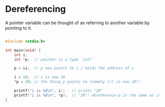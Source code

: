 # Dereferencing

A pointer variable can be thought of as referring to another variable by
pointing to it.

```c

#include <stdio.h>

int main(void) {
    int i;
    int *p;  // pointer is a type `int*`

    p = &i;  // p now points to i / holds the address of i

    i = 10;  // i is now 10
    *p = 20; // the thing p points to (namely i!) is now 20!!

    printf("i is %d\n", i);   // prints "20"
    printf("i is %d\n", *p);  // "20"! dereference-p is the same as i!
}
```

